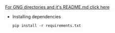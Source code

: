 [For GNG directories and it's README.md click here](https://github.com/donkarlo/mmath/blob/main/data/cluster/gng)

* Installing dependencies
  ```
  pip install -r requirements.txt  
